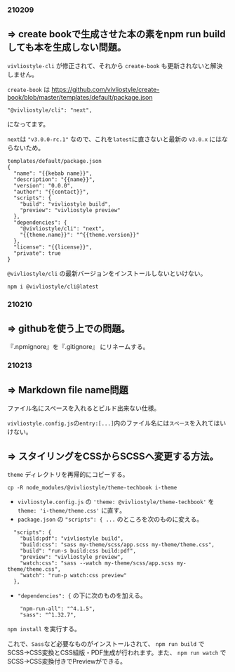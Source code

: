 ### 210209

## => create bookで生成させた本の素をnpm run buildしても本を生成しない問題。

`vivliostyle-cli` が修正されて、それから `create-book` も更新されないと解決しません。

`create-book` は
https://github.com/vivliostyle/create-book/blob/master/templates/default/package.json

```"@vivliostyle/cli": "next",```

になってます。

`next`は `"v3.0.0-rc.1"` なので、これを`latest`に直さないと最新の `v3.0.x` にはならないため。

```
templates/default/package.json
{
  "name": "{{kebab name}}",
  "description": "{{name}}",
  "version": "0.0.0",
  "author": "{{contact}}",
  "scripts": {
    "build": "vivliostyle build",
    "preview": "vivliostyle preview"
  },
  "dependencies": {
    "@vivliostyle/cli": "next",
    "{{theme.name}}": "^{{theme.version}}"
  },
  "license": "{{license}}",
  "private": true
}
```

`@vivliostyle/cli` の最新バージョンをインストールしないといけない。

```
npm i @vivliostyle/cli@latest
```

### 210210

## => githubを使う上での問題。

『.npmignore』を『.gitignore』 にリネームする。

### 210213

## => Markdown file name問題

ファイル名にスペースを入れるとビルド出来ない仕様。

`vivliostyle.config.js`の`entry:[...]`内のファイル名には`スペース`を入れてはいけない。

## => スタイリングをCSSからSCSSへ変更する方法。

`theme` ディレクトリを再帰的にコピーする。

```
cp -R node_modules/@vivliostyle/theme-techbook i-theme
```

* `vivliostyle.config.js` の `'theme: @vivliostyle/theme-techbook'` を  `theme: 'i-theme/theme.css'` に直す｡
* `package.json` の `"scripts": { ...` のところを次のものに変える。

```
  "scripts": {
    "build:pdf": "vivliostyle build",
    "build:css": "sass my-theme/scss/app.scss my-theme/theme.css",
    "build": "run-s build:css build:pdf",
    "preview": "vivliostyle preview",
    "watch:css": "sass --watch my-theme/scss/app.scss my-theme/theme.css",
    "watch": "run-p watch:css preview"
  },
```

* `"dependencies": {`  の下に次のものを加える。

```
    "npm-run-all": "^4.1.5",
    "sass": "^1.32.7",
```

`npm install` を実行する。

これで、`Sass`など必要なものがインストールされて、 `npm run build` で SCSS→CSS変換とCSS組版・PDF生成が行われます。また、 `npm run watch` でSCSS→CSS変換付きでPreviewができる。